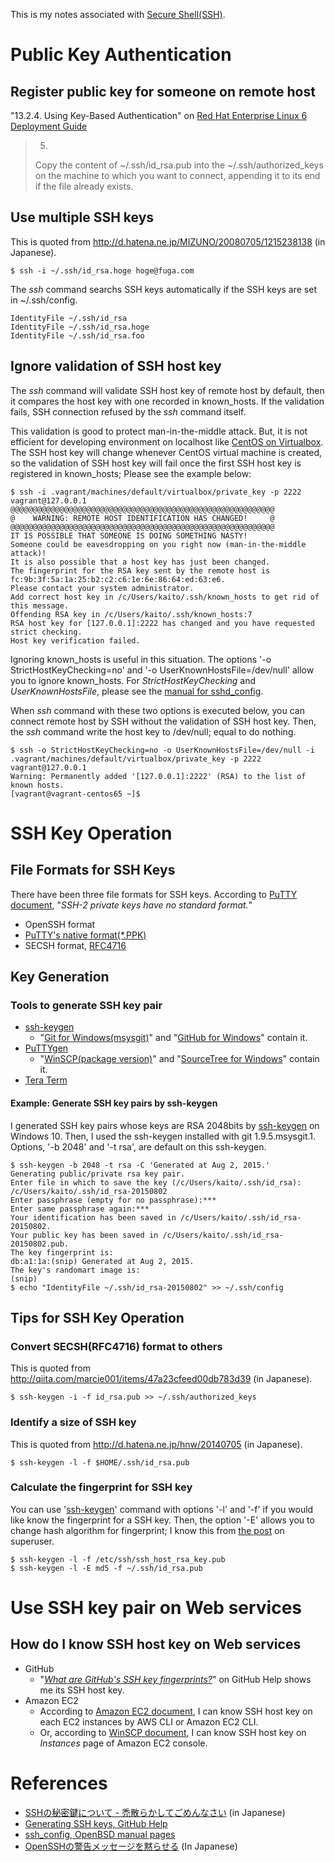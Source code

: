 This is my notes associated with [Secure Shell(SSH)](https://en.wikipedia.org/wiki/Secure_Shell).

# Public Key Authentication
## Register public key for someone on remote host
"13.2.4. Using Key-Based Authentication" on [Red Hat Enterprise Linux 6
Deployment Guide](https://access.redhat.com/documentation/en-US/Red_Hat_Enterprise_Linux/6/html/Deployment_Guide/s2-ssh-configuration-keypairs.html)
> 5.
> Copy the content of ~/.ssh/id_rsa.pub into the ~/.ssh/authorized_keys on the machine to which you want
> to connect, appending it to its end if the file already exists.

## Use multiple SSH keys
This is quoted from http://d.hatena.ne.jp/MIZUNO/20080705/1215238138 (in Japanese).
```
$ ssh -i ~/.ssh/id_rsa.hoge hoge@fuga.com
```
The _ssh_ command searchs SSH keys automatically if the SSH keys are set in ~/.ssh/config.
```
IdentityFile ~/.ssh/id_rsa
IdentityFile ~/.ssh/id_rsa.hoge
IdentityFile ~/.ssh/id_rsa.foo
```

## Ignore validation of SSH host key
The *ssh* command will validate SSH host key of remote host by default, then
it compares the host key with one recorded in known_hosts.
If the validation fails, SSH connection refused by the *ssh* command itself.

This validation is good to protect man-in-the-middle attack. But, it is not
efficient for developing environment on localhost like [CentOS on Virtualbox](https://github.com/kaito834/myNotes/blob/master/notes/myTutorialForVagrantOnWindows.md#setup-centos-653-by-vagrant).
The SSH host key will change whenever CentOS virtual machine is created,
so the validation of SSH host key will fail once the first SSH host key is
registered in known_hosts; Please see the example below:
```
$ ssh -i .vagrant/machines/default/virtualbox/private_key -p 2222 vagrant@127.0.0.1
@@@@@@@@@@@@@@@@@@@@@@@@@@@@@@@@@@@@@@@@@@@@@@@@@@@@@@@@@@@
@    WARNING: REMOTE HOST IDENTIFICATION HAS CHANGED!     @
@@@@@@@@@@@@@@@@@@@@@@@@@@@@@@@@@@@@@@@@@@@@@@@@@@@@@@@@@@@
IT IS POSSIBLE THAT SOMEONE IS DOING SOMETHING NASTY!
Someone could be eavesdropping on you right now (man-in-the-middle attack)!
It is also possible that a host key has just been changed.
The fingerprint for the RSA key sent by the remote host is
fc:9b:3f:5a:1a:25:b2:c2:c6:1e:6e:86:64:ed:63:e6.
Please contact your system administrator.
Add correct host key in /c/Users/kaito/.ssh/known_hosts to get rid of this message.
Offending RSA key in /c/Users/kaito/.ssh/known_hosts:7
RSA host key for [127.0.0.1]:2222 has changed and you have requested strict checking.
Host key verification failed.
```

Ignoring known_hosts is useful in this situation. The options '-o StrictHostKeyChecking=no' and
'-o UserKnownHostsFile=/dev/null' allow you to ignore known_hosts. For *StrictHostKeyChecking* and
*UserKnownHostsFile*, please see the [manual for sshd_config](http://man.openbsd.org/OpenBSD-current/man5/ssh_config.5).

When *ssh* command with these two options is executed below, you can connect remote host
by SSH without the validation of SSH host key. Then, the *ssh* command write the host key to
/dev/null; equal to do nothing.
```
$ ssh -o StrictHostKeyChecking=no -o UserKnownHostsFile=/dev/null -i .vagrant/machines/default/virtualbox/private_key -p 2222 vagrant@127.0.0.1
Warning: Permanently added '[127.0.0.1]:2222' (RSA) to the list of known hosts.
[vagrant@vagrant-centos65 ~]$
```

# SSH Key Operation
## File Formats for SSH Keys
There have been three file formats for SSH keys. According to [PuTTY document](http://the.earth.li/~sgtatham/putty/0.64/htmldoc/Chapter8.html#puttygen-conversions), "_SSH-2 private keys have no standard format._"
- OpenSSH format
- [PuTTY's native format(*.PPK)](http://the.earth.li/~sgtatham/putty/0.64/htmldoc/Chapter8.html#puttygen-savepriv)
- SECSH format, [RFC4716](https://tools.ietf.org/html/rfc4716)

## Key Generation
### Tools to generate SSH key pair
- [ssh-keygen](http://www.openbsd.org/cgi-bin/man.cgi/OpenBSD-current/man1/ssh-keygen.1?query=ssh-keygen&sec=1)
  - "[Git for Windows(msysgit)](https://msysgit.github.io/)" and "[GitHub for Windows](https://windows.github.com/)" contain it.
- [PuTTYgen](http://www.chiark.greenend.org.uk/~sgtatham/putty/download.html)
  - "[WinSCP(package version)](http://winscp.net/eng/docs/ui_puttygen#obtaining_and_starting_puttygen)" and "[SourceTree for Windows](https://www.sourcetreeapp.com/)" contain it.
- [Tera Term](http://ttssh2.sourceforge.jp/manual/en/usage/ssh.html#generate)

#### Example: Generate SSH key pairs by ssh-keygen
I generated SSH key pairs whose keys are RSA 2048bits by [ssh-keygen](http://www.openbsd.org/cgi-bin/man.cgi/OpenBSD-current/man1/ssh-keygen.1?query=ssh-keygen&sec=1) on Windows 10. Then, I used the ssh-keygen installed with git 1.9.5.msysgit.1. Options, '-b 2048' and '-t rsa', are default on this ssh-keygen.
```
$ ssh-keygen -b 2048 -t rsa -C 'Generated at Aug 2, 2015.'
Generating public/private rsa key pair.
Enter file in which to save the key (/c/Users/kaito/.ssh/id_rsa): /c/Users/kaito/.ssh/id_rsa-20150802
Enter passphrase (empty for no passphrase):***
Enter same passphrase again:***
Your identification has been saved in /c/Users/kaito/.ssh/id_rsa-20150802.
Your public key has been saved in /c/Users/kaito/.ssh/id_rsa-20150802.pub.
The key fingerprint is:
db:a1:1a:(snip) Generated at Aug 2, 2015.
The key's randomart image is:
(snip)
$ echo "IdentityFile ~/.ssh/id_rsa-20150802" >> ~/.ssh/config
```

## Tips for SSH Key Operation
### Convert SECSH(RFC4716) format to others
This is quoted from http://qiita.com/marcie001/items/47a23cfeed00db783d39 (in Japanese).
```
$ ssh-keygen -i -f id_rsa.pub >> ~/.ssh/authorized_keys
```

### Identify a size of SSH key
This is quoted from http://d.hatena.ne.jp/hnw/20140705 (in Japanese).
```
$ ssh-keygen -l -f $HOME/.ssh/id_rsa.pub
```

### Calculate the fingerprint for SSH key
You can use '[ssh-keygen](http://www.openbsd.org/cgi-bin/man.cgi/OpenBSD-current/man1/ssh-keygen.1?query=ssh-keygen)' command with options '-l' and '-f' if you would like know the fingerprint for a SSH key. Then, the option '-E' allows you to change hash algorithm for fingerprint; I know this from [the post](http://superuser.com/questions/421997/what-is-a-ssh-key-fingerprint-and-how-is-it-generated) on superuser.
```
$ ssh-keygen -l -f /etc/ssh/ssh_host_rsa_key.pub
$ ssh-keygen -l -E md5 -f ~/.ssh/id_rsa.pub
```

# Use SSH key pair on Web services
## How do I know SSH host key on Web services
- GitHub
  - "[_What are GitHub's SSH key fingerprints?_](https://help.github.com/articles/what-are-github-s-ssh-key-fingerprints/)" on GitHub Help shows me its SSH host key.
- Amazon EC2
  - According to [Amazon EC2 document](http://docs.aws.amazon.com/AWSEC2/latest/UserGuide/AccessingInstancesLinux.html), I can know SSH host key on each EC2 instances by AWS CLI or Amazon EC2 CLI.
  - Or, according to [WinSCP document](http://winscp.net/eng/docs/guide_amazon_ec2), I can know SSH host key on _Instances_ page of Amazon EC2 console.

# References
- [SSHの秘密鍵について - 禿散らかしてごめんなさい](http://d.hatena.ne.jp/machua/20110809/1312899353) (in Japanese)
- [Generating SSH keys, GitHub Help](https://help.github.com/articles/generating-ssh-keys/)
- [ssh_config, OpenBSD manual pages](http://www.openbsd.org/cgi-bin/man.cgi/OpenBSD-current/man5/ssh_config.5)
- [OpenSSHの警告メッセージを黙らせる](https://siguniang.wordpress.com/2014/02/28/get-rid-of-openssh-warning-message/) (In Japanese)
